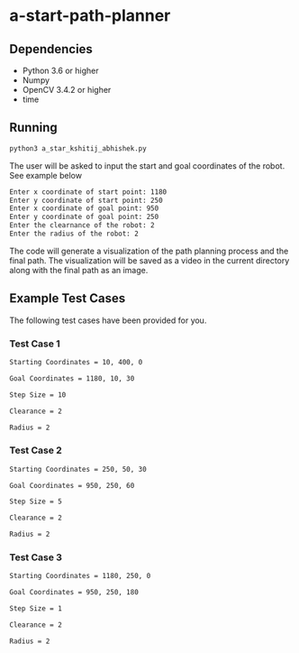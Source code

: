 # a-start-path-planner

## Dependencies

- Python 3.6 or higher
- Numpy
- OpenCV 3.4.2 or higher
- time

## Running

```bash
python3 a_star_kshitij_abhishek.py
```

The user will be asked to input the start and goal coordinates of the robot. See example below

```bash
Enter x coordinate of start point: 1180
Enter y coordinate of start point: 250
Enter x coordinate of goal point: 950
Enter y coordinate of goal point: 250
Enter the clearnance of the robot: 2
Enter the radius of the robot: 2
```

The code will generate a visualization of the path planning process and the final path. The visualization will be saved as a video in the current directory along with the final path as an image.

## Example Test Cases

The following test cases have been provided for you.

### Test Case 1

```txt
Starting Coordinates = 10, 400, 0

Goal Coordinates = 1180, 10, 30

Step Size = 10

Clearance = 2

Radius = 2
```

<!-- ![Dijkstra Path Planner](TEST1/game_vizualization.gif) -->

### Test Case 2

```txt
Starting Coordinates = 250, 50, 30

Goal Coordinates = 950, 250, 60

Step Size = 5

Clearance = 2

Radius = 2
```

<!-- ![Dijkstra Path Planner](TEST2/game_vizualization.gif) -->

### Test Case 3

```txt
Starting Coordinates = 1180, 250, 0

Goal Coordinates = 950, 250, 180

Step Size = 1

Clearance = 2

Radius = 2
```

<!-- ![Dijkstra Path Planner](TEST3/game_vizualization.gif) -->
